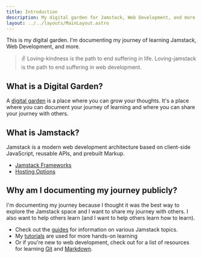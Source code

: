 ```yaml
---
title: Introduction
description: My digital garden for Jamstack, Web Development, and more.
layout: ../../layouts/MainLayout.astro
---
```


This is my digital garden. I'm documenting my journey of learning Jamstack, Web Development, and more.

> ✌️ Loving-kindness is the path to end suffering in life.
> Loving-jamstack is the path to end suffering in web development.

## What is a Digital Garden?

A [digital garden](https://nesslabs.com/digital-garden-set-up) is a place where you can grow your thoughts. It's a place where you can document your journey of learning and where you can share your journey with others.

## What is Jamstack?

Jamstack is a modern web development architecture based on client-side JavaScript, reusable APIs, and prebuilt Markup.

- [Jamstack Frameworks](/en/jamstack-frameworks/)
- [Hosting Options](/en/hosting-options/)

## Why am I documenting my journey publicly?

I'm documenting my journey because I thought it was the best way to explore the Jamstack space and I want to share my journey with others. I also want to help others learn (and I want to help others learn how to learn).

- Check out the [guides](/en/guides/) for information on various Jamstack topics.
- My [tutorials](/en/tutorials/) are used for more hands-on learning
- Or if you're new to web development, check out for a list of resources for learning [Git](/en/git-resources/) and [Markdown](/en/markdown-resources/).
